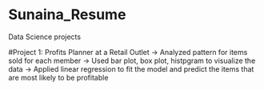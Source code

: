 # Sunaina_Resume
Data Science projects

#Project 1: Profits Planner at a Retail Outlet
-> Analyzed pattern for items sold for each member
-> Used bar plot, box plot, histpgram to visualize the data
-> Applied linear regression to fit the model and predict the items that are most likely to be profitable

